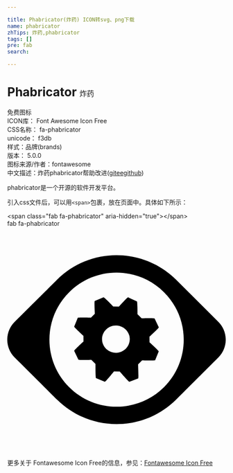 ```yaml
---

title: Phabricator(炸药) ICON转svg、png下载
name: phabricator
zhTips: 炸药,phabricator
tags: []
pre: fab
search: 

---
```


# Phabricator  <small style="font-size: 60%;font-weight: 100">炸药</small>


<div class="detail-page">
<p>
<span><span class="badge-success badge">免费图标</span> </span>
<br/>
<span>
ICON库：
<span class="badge-secondary badge">Font Awesome Icon Free</span> 
</span>
<br/>
<span>
CSS名称：
<span class="badge-secondary badge">fa-phabricator</span> 
</span>
<br/>
<span>
unicode：
<span class="badge-secondary badge">f3db</span> 
<copy-btn content='f3db' btn-title=""></copy-btn>
<copy-btn :content='String.fromCodePoint(parseInt("f3db", 16))' btn-title="复制U"></copy-btn>
</span><br/><span>样式：<span class="badge-light badge">品牌(brands)</span></span>
<br/>
<span>
版本：
<span class="badge-secondary badge">5.0.0</span> 
</span>
<br/>
<span>图标来源/作者：<span class="badge-light badge">fontawesome</span></span> 
<br/>
<span class="zh-detail">中文描述：<span class="badge-primary badge">炸药</span><span class="badge-primary badge">phabricator</span><span class="help-link"><span>帮助改进</span>(<a href="https://gitee.com/liuwave/icon-helper/edit/master/json/fontawesome/brands/phabricator.json" target="_blank" rel="noopener noreferrer">gitee</a><a href="https://github.com/liuwave/icon-helper/edit/master/json/fontawesome/brands/phabricator.json" target="_blank" rel="noopener noreferrer">github</a></span>)</span><br/>
</p>
</div><div class="description description alert alert-light">phabricator是一个开源的软件开发平台。</div>
<div class="alert alert-dark">
  <i class="fab fa-phabricator fa-xs"></i>
  <i class="fab fa-phabricator fa-sm"></i>
  <i class="fab fa-phabricator fa-lg"></i>
  <i class="fab fa-phabricator fa-2x"></i>
  <i class="fab fa-phabricator fa-3x"></i>
  <i class="fab fa-phabricator fa-5x"></i>
  <i class="fab fa-phabricator fa-7x"></i>
</div>
<div>
  <p>引入css文件后，可以用<code>&lt;span&gt;</code>包裹，放在页面中。具体如下所示：    
  </p>
  <div class="alert alert-primary" style="font-size: 14px">
    &lt;span class="fab fa-phabricator" aria-hidden="true"&gt;&lt;/span&gt;
    <copy-btn content='<span class="fab fa-phabricator" aria-hidden="true"></span>'></copy-btn>
  </div>
  <div class="alert alert-secondary">
    <i class="fab fa-phabricator"
    style="font-size: 24px"
    aria-hidden="true"></i> fab fa-phabricator
    <copy-btn content="fab fa-phabricator" btn-title="复制图标名称"></copy-btn>
  </div>
</div>
<div id="svg" class="svg-wrap">
<svg xmlns="http://www.w3.org/2000/svg" viewBox="0 0 496 512"><path d="M323 262.1l-.1-13s21.7-19.8 21.1-21.2l-9.5-20c-.6-1.4-29.5-.5-29.5-.5l-9.4-9.3s.2-28.5-1.2-29.1l-20.1-9.2c-1.4-.6-20.7 21-20.7 21l-13.1-.2s-20.5-21.4-21.9-20.8l-20 8.3c-1.4.5.2 28.9.2 28.9l-9.1 9.1s-29.2-.9-29.7.4l-8.1 19.8c-.6 1.4 21 21 21 21l.1 12.9s-21.7 19.8-21.1 21.2l9.5 20c.6 1.4 29.5.5 29.5.5l9.4 9.3s-.2 31.8 1.2 32.3l20.1 8.3c1.4.6 20.7-23.5 20.7-23.5l13.1.2s20.5 23.8 21.8 23.3l20-7.5c1.4-.6-.2-32.1-.2-32.1l9.1-9.1s29.2.9 29.7-.5l8.1-19.8c.7-1.1-20.9-20.7-20.9-20.7zm-44.9-8.7c.7 17.1-12.8 31.6-30.1 32.4-17.3.8-32.1-12.5-32.8-29.6-.7-17.1 12.8-31.6 30.1-32.3 17.3-.8 32.1 12.5 32.8 29.5zm201.2-37.9l-97-97-.1.1c-75.1-73.3-195.4-72.8-269.8 1.6-50.9 51-27.8 27.9-95.7 95.3-22.3 22.3-22.3 58.7 0 81 69.9 69.4 46.4 46 97.4 97l.1-.1c75.1 73.3 195.4 72.9 269.8-1.6 51-50.9 27.9-27.9 95.3-95.3 22.3-22.3 22.3-58.7 0-81zM140.4 363.8c-59.6-59.5-59.6-156 0-215.5 59.5-59.6 156-59.5 215.6 0 59.5 59.5 59.6 156 0 215.6-59.6 59.5-156 59.4-215.6-.1z"/></svg>
</div>
<detail full-name='fa-phabricator'></detail>
    
<div><p>更多关于  Fontawesome Icon Free的信息，参见：<a target="_blank" href="https://iconhelper.cn/fontawesome.html">Fontawesome Icon Free</a>
</p></div>
